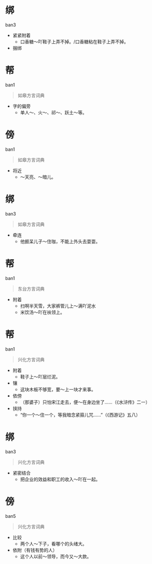 # 绑
ban3
- 紧紧附着
  - 口香糖～吖鞋子上弄不掉。/口香糖粘在鞋子上弄不掉。
- 捆绑

# 帮
ban1
> 如皋方言词典
- 字的偏旁
  - 单人～、火～、祁～、跃土～等。

# 傍
ban1
> 如皋方言词典
- 将近
  - ～天亮、～暗儿。

# 绑
ban3
> 如皋方言词典
- 牵连
  - 他捱呆儿子～住咖，不能上外头去耍耍。

# 帮
ban1
> 东台方言词典
- 附着
  - 扫啊半天雪，大家裤管儿上～满吖泥水
  - 米饮汤～吖在衭领上。

# 帮
ban1
> 兴化方言词典
- 附着
  - 鞋子上～吖层烂泥。
- 镶
  - 这块木板不够宽，要～上一块才来事。
- 依傍
  - （那婆子）只怕宋江走去，便～在身边坐了……（《水浒传》二一）
- 挟持
  - “你一个～住一个，等我暗念紧箍儿咒……”（《西游记》五八）

# 绑
ban3
> 兴化方言词典
- 紧密结合
  - 把企业的效益和职工的收入～吖在一起。

# 傍
ban5
> 兴化方言词典
- 比较
  - 两个人～下子，看哪个的头绪大。
- 依附（有钱有势的人）
  - 这个人以前～领导，而今又～大款。
